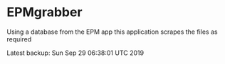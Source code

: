 # EPMgrabber
Using a database from the EPM app this application scrapes the files as required


Latest backup: Sun Sep 29 06:38:01 UTC 2019
